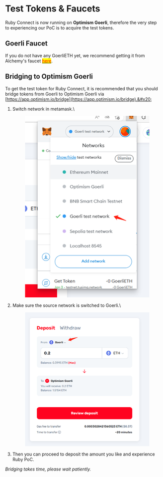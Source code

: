 # Test Tokens & Faucets

Ruby Connect is now running on **Optimism Goerli**, therefore the very step to experiencing our PoC is to acquire the test tokens.

## Goerli Faucet

If you do not have any GoerliETH yet, we recommend getting it from Alchemy's faucet [<mark style="color:red;">here</mark>](https://goerlifaucet.com/?a=818c11a8da).

## Bridging to Optimism Goerli

To get the test token for Ruby Connect, it is recommended that you should bridge tokens from Goerli to Optimism Goerli via [https://app.optimism.io/bridge](https://app.optimism.io/bridge).&#x20;

1.  Switch network in metamask.\


    <figure><img src="../.gitbook/assets/image (9).png" alt=""><figcaption></figcaption></figure>
2.  Make sure the source network is switched to Goerli.\


    <figure><img src="../.gitbook/assets/image (8).png" alt=""><figcaption></figcaption></figure>
3. Then you can proceed to deposit the amount you like and experience Ruby PoC.

_Bridging takes time, please wait patiently._
